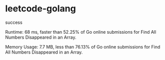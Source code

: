 # leetcode-golang

success

Runtime: 68 ms, faster than 52.25% of Go online submissions for Find All Numbers Disappeared in an Array.

Memory Usage: 7.7 MB, less than 76.13% of Go online submissions for Find All Numbers Disappeared in an Array.
